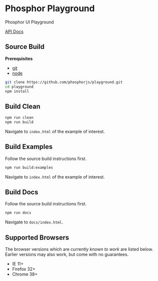 Phosphor Playground
===================

Phosphor UI Playground

[API Docs](http://phosphorjs.github.io/playground/)

Source Build
------------

**Prerequisites**
- [git](http://git-scm.com/)
- [node](http://nodejs.org/)

```bash
git clone https://github.com/phosphorjs/playground.git
cd playground
npm install
```

Build Clean
-----------
```bash
npm run clean
npm run build
```

Navigate to `index.html` of the example of interest.


Build Examples
--------------

Follow the source build instructions first.

```bash
npm run build:examples
```

Navigate to `index.html` of the example of interest.


Build Docs
----------

Follow the source build instructions first.

```bash
npm run docs
```

Navigate to `docs/index.html`.


Supported Browsers
------------------
The browser versions which are currently *known to work* are listed below.
Earlier versions may also work, but come with no guarantees.

- IE 11+
- Firefox 32+
- Chrome 38+
